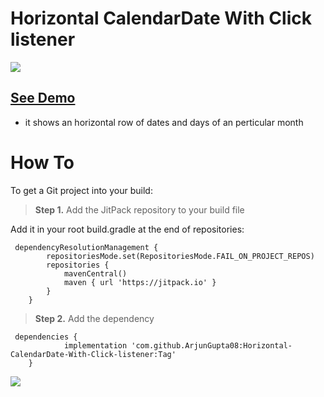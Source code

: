 # Horizontal CalendarDate With Click listener

[![](https://jitpack.io/v/ArjunGupta08/Horizontal-CalendarDate-With-Click-listener.svg)](https://jitpack.io/#ArjunGupta08/Horizontal-CalendarDate-With-Click-listener)

## [See Demo](https://youtube.com/shorts/YQ8cCuMc9JY?feature=share)

- it shows an horizontal row of dates and days of an perticular month

# How To

To get a Git project into your build:

> **Step 1.** Add the JitPack repository to your build file

Add it in your root build.gradle at the end of repositories:

     dependencyResolutionManagement {
    		repositoriesMode.set(RepositoriesMode.FAIL_ON_PROJECT_REPOS)
    		repositories {
    			mavenCentral()
    			maven { url 'https://jitpack.io' }
    		}
    	}

> **Step 2.** Add the dependency

     dependencies {
    	        implementation 'com.github.ArjunGupta08:Horizontal-CalendarDate-With-Click-listener:Tag'
    	}

[![](https://jitpack.io/v/ArjunGupta08/Horizontal-CalendarDate-With-Click-listener.svg)](https://jitpack.io/#ArjunGupta08/Horizontal-CalendarDate-With-Click-listener)

